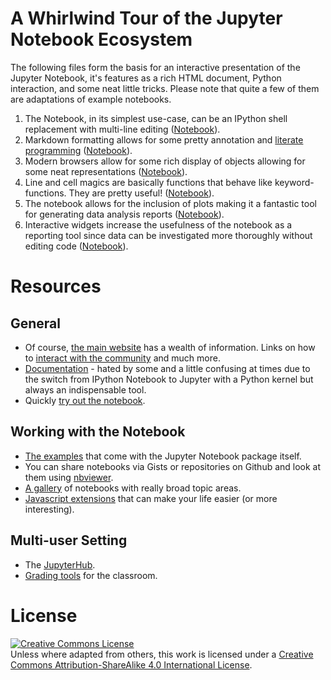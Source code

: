 # A Whirlwind Tour of the Jupyter Notebook Ecosystem

The following files form the basis for an interactive presentation of the Jupyter Notebook, it's features as a rich HTML document, Python interaction, and some neat little tricks. Please note that quite a few of them are adaptations of example notebooks.

1. The Notebook, in its simplest use-case, can be an IPython shell replacement with multi-line editing ([Notebook](shell_replacement.ipynb)).
2. Markdown formatting allows for some pretty annotation and [literate programming](https://en.wikipedia.org/wiki/Literate_programming) ([Notebook](markdown_formatting.ipynb)).
3. Modern browsers allow for some rich display of objects allowing for some neat representations ([Notebook](rich_output.ipynb)).
4. Line and cell magics are basically functions that behave like keyword-functions. They are pretty useful! ([Notebook](magics.ipynb)).
5. The notebook allows for the inclusion of plots making it a fantastic tool for generating data analysis reports ([Notebook](plots.ipynb)).
6. Interactive widgets increase the usefulness of the notebook as a reporting tool since data can be investigated more thoroughly without editing code ([Notebook](interact.ipynb)).

# Resources

## General

* Of course, [the main website](http://jupyter.org/) has a wealth of information. Links on how to [interact with the community](http://jupyter.org/community.html) and much more.
* [Documentation](http://jupyter.readthedocs.io/en/latest/index.html) - hated by some and a little confusing at times due to the switch from IPython Notebook to Jupyter with a Python kernel but always an indispensable tool.
* Quickly [try out the notebook](https://try.jupyter.org/).

## Working with the Notebook

* [The examples](https://github.com/jupyter/notebook/tree/master/docs/source/examples/Notebook) that come with the Jupyter Notebook package itself.
* You can share notebooks via Gists or repositories on Github and look at them using [nbviewer](http://nbviewer.jupyter.org/).
* [A gallery](https://github.com/ipython/ipython/wiki/A-gallery-of-interesting-IPython-Notebooks#introductory-tutorials) of notebooks with really broad topic areas.
* [Javascript extensions](https://github.com/ipython-contrib/IPython-notebook-extensions/wiki/Home-4.x-%28Jupyter%29) that can make your life easier (or more interesting).

## Multi-user Setting

* The [JupyterHub](https://jupyterhub.readthedocs.io/en/latest/).
* [Grading tools](https://github.com/jupyter/nbgrader) for the classroom.

# License

<a rel="license" href="http://creativecommons.org/licenses/by-sa/4.0/"><img alt="Creative Commons License" style="border-width:0" src="https://i.creativecommons.org/l/by-sa/4.0/88x31.png" /></a><br />Unless where adapted from others, this work is licensed under a <a rel="license" href="http://creativecommons.org/licenses/by-sa/4.0/">Creative Commons Attribution-ShareAlike 4.0 International License</a>.
